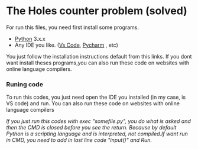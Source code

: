# The Holes counter problem (solved)

For run this files, you need first install some programs.

- [Python](https://www.python.org/downloads/) 3.x.x
- Any IDE you like. ([Vs Code](https://code.visualstudio.com/Download), [Pycharm](https://www.jetbrains.com/pt-br/pycharm/download/#section=windows) , etc)

You just follow the installation instructions default from this links. 
If you dont want install theses programs,you can also run these code on websites with online language compilers.

### Runing code

To run this codes, you just need open the IDE you installed (in my case, is VS code) and run.
You can also run these code on websites with online language compilers

*If you just run this codes with exec "somefile.py", you do what is asked and then the CMD is closed before you see the return. Because by default Python is a scripting language and is interpreted, not compiled.If want run in CMD, you need to add in last line code "input()" and Run.*
